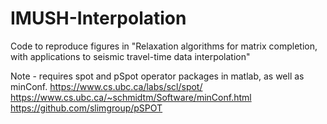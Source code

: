 # IMUSH-Interpolation
Code to reproduce figures in "Relaxation algorithms for matrix completion, with applications to seismic travel-time data interpolation"

Note - requires spot and pSpot operator packages in matlab, as well as minConf.
https://www.cs.ubc.ca/labs/scl/spot/
https://www.cs.ubc.ca/~schmidtm/Software/minConf.html
https://github.com/slimgroup/pSPOT 
